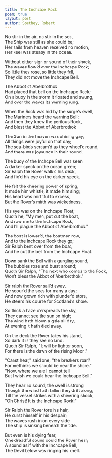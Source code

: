 ```yaml
---
title: The Inchcape Rock
poem: true
layout: post
author: Southey, Robert
---
```

No stir in the air, no stir in the sea,  
The Ship was still as she could be;  
Her sails from heaven received no motion,  
Her keel was steady in the ocean.  

Without either sign or sound of their shock,  
The waves flow&rsquo;d over the Inchcape Rock;  
So little they rose, so little they fell,  
They did not move the Inchcape Bell.  

The Abbot of Aberbrothok  
Had placed that bell on the Inchcape Rock;  
On a buoy in the storm it floated and swung,  
And over the waves its warning rung.  

When the Rock was hid by the surge&rsquo;s swell,  
The Mariners heard the warning Bell;  
And then they knew the perilous Rock,  
And blest the Abbot of Aberbrothok  

The Sun in the heaven was shining gay,  
All things were joyful on that day;  
The sea-birds scream&rsquo;d as they wheel&rsquo;d round,  
And there was joyaunce in their sound.  

The buoy of the Inchcpe Bell was seen  
A darker speck on the ocean green;  
Sir Ralph the Rover walk&rsquo;d his deck,  
And fix&rsquo;d his eye on the darker speck.  

He felt the cheering power of spring,  
It made him whistle, it made him sing;  
His heart was mirthful to excess,  
But the Rover&rsquo;s mirth was wickedness.  

His eye was on the Inchcape Float;  
Quoth he, &quot;My men, put out the boat,  
And row me to the Inchcape Rock,  
And I&rsquo;ll plague the Abbot of Aberbrothok.&quot;  

The boat is lower&rsquo;d, the boatmen row,  
And to the Inchcape Rock they go;  
Sir Ralph bent over from the boat,  
And he cut the bell from the Inchcape Float.  

Down sank the Bell with a gurgling sound,  
The bubbles rose and burst around;  
Quoth Sir Ralph, &quot;The next who comes to the Rock,  
Won&rsquo;t bless the Abbot of Aberbrothok.&quot;  

Sir ralph the Rover sail&rsquo;d away,  
He scour&rsquo;d the seas for many a day;  
And now grown rich with plunder&rsquo;d store,  
He steers his course for Scotland&rsquo;s shore.  

So thick a haze o&rsquo;erspreads the sky,  
They cannot see the sun on high;  
The wind hath blown a gale all day,  
At evening it hath died away.  

On the deck the Rover takes his stand,  
So dark it is they see no land.  
Quoth Sir Ralph, &quot;It will be lighter soon,  
For there is the dawn of the rising Moon.&quot;  

&quot;Canst hear,&quot; said one, &quot;the breakers roar?  
For methinks we should be near the shore.&quot;  
&quot;Now, where we are I cannot tell,  
But I wish we could hear the Inchcape Bell.&quot;  

They hear no sound, the swell is strong,  
Though the wind hath fallen they drift along;  
Till the vessel strikes with a shivering shock,  
&quot;Oh Christ! It is the Inchcape Rock!&quot;  

Sir Ralph the Rover tore his hair,  
He curst himself in his despair;  
The waves rush in on every side,  
The ship is sinking beneath the tide.  

But even is his dying fear,  
One dreadful sound could the Rover hear;  
A sound as if with the Inchcape Bell,  
The Devil below was ringing his knell. <br />

